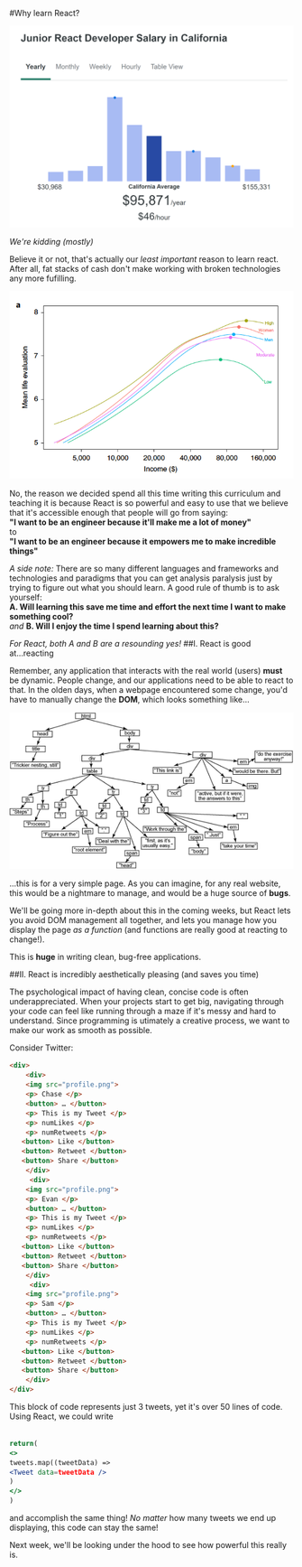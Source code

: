 
#Why learn React? 

![salary](ims/react_salary.png)

*We're kidding (mostly)* 

Believe it or not, that's actually our *least important* reason to learn react.  
After all, fat stacks of cash don't make working with broken technologies any more fufilling.  

![diminishing](ims/dimreturns.png)

No, the reason we decided spend all this time writing this curriculum and teaching it is because React is so powerful and easy to use that we believe that it's accessible enough that people will go from saying:  
 **"I want to be an engineer because it'll make me a lot of money"**  
 to  
 **"I want to be an engineer because it empowers me to make incredible things"**

*A side note:* 
There are so many different languages and frameworks and technologies and paradigms that you can get analysis paralysis just by trying to figure out what you should learn. A good rule of thumb is to ask yourself:  
**A. Will learning this save me time and effort the next time I want to make something cool?**  
*and*
**B. Will I enjoy the time I spend learning about this?** 

*For React, both A and B are a resounding yes!*
##I. React is good at...reacting 

Remember, any application that interacts with the real world (users) **must** be dynamic. People change, and our applications need to be able to react to that. 
In the olden days, when a webpage encountered some change, you'd have to manually change the **DOM**, which looks something like...

![DOM](ims/domimage.png)

...this is for a very simple page. As you can imagine, for any real website, this would be a nightmare to manage, and would be a huge source of **bugs**.

We'll be going more in-depth about this in the coming weeks, but React lets you avoid DOM management all together, and lets you manage how you display the page *as a function* (and functions are really good at reacting to change!). 

This is **huge** in writing clean, bug-free applications. 

##II. React is incredibly aesthetically pleasing (and saves you time)

The psychological impact of having clean, concise code is often underappreciated. When your projects start to get big, navigating through your code can feel like running through a maze if it's messy and hard to understand. 
Since programming is utimately a creative process, we want to make our work as smooth as possible. 

Consider Twitter:
```html
<div>
    <div>
    <img src="profile.png">
    <p> Chase </p>
    <button> … </button>
    <p> This is my Tweet </p>
    <p> numLikes </p>
    <p> numRetweets </p>
   <button> Like </button>
   <button> Retweet </button>
   <button> Share </button>
    </div>
     <div>
    <img src="profile.png">
    <p> Evan </p>
    <button> … </button>
    <p> This is my Tweet </p>
    <p> numLikes </p>
    <p> numRetweets </p>
   <button> Like </button>
   <button> Retweet </button>
   <button> Share </button>
    </div>
     <div>
    <img src="profile.png">
    <p> Sam </p>
    <button> … </button>
    <p> This is my Tweet </p>
    <p> numLikes </p>
    <p> numRetweets </p>
   <button> Like </button>
   <button> Retweet </button>
   <button> Share </button>
    </div>
</div>

 ```
 This block of code represents just 3 tweets, yet it's over 50 lines of code.  
 Using React, we could write
 ```jsx
 
return(
<>
tweets.map((tweetData) =>
<Tweet data=tweetData />
)
</>
)

 ```
 and accomplish the same thing! *No matter* how many tweets we end up displaying, this code can stay the same!

 Next week, we'll be looking under the hood to see how powerful this really is. 